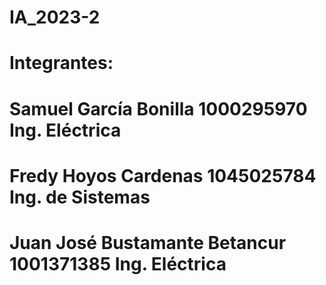 # IA_2023-2

# Integrantes: 
# Samuel García Bonilla 1000295970 Ing. Eléctrica
# Fredy Hoyos Cardenas 1045025784 Ing. de Sistemas
# Juan José Bustamante Betancur 1001371385 Ing. Eléctrica
